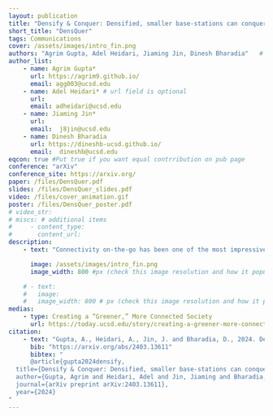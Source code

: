 ```yaml
---
layout: publication
title: "Densify & Conquer: Densified, smaller base-stations can conquer the increasing carbon footprint problem in nextG wireless"
short_title: "DensQuer"
tags: Communications
cover: /assets/images/intro_fin.png
authors: "Agrim Gupta, Adel Heidari, Jiaming Jin, Dinesh Bharadia"   # needed for publist.html
author_list:
    - name: Agrim Gupta*
      url: https://agrim9.github.io/
      email: agg003@ucsd.edu
    - name: Adel Heidari* # url field is optional
      url: 
      email: adheidari@ucsd.edu
    - name: Jiaming Jin*
      url: 
      email:  j8jin@ucsd.edu
    - name: Dinesh Bharadia
      url: https://dineshb-ucsd.github.io/
      email:  dineshb@ucsd.edu
eqcon: true #Put true if you want equal contrribution on pub page
conference: "arXiv"
conference_site: https://arxiv.org/
paper: /files/DensQuer.pdf
slides: /files/DensQuer_slides.pdf
video: /files/cover_animation.gif
poster: /files/DensQuer_poster.pdf
# video_str: 
# miscs: # additional items
#     - content_type: 
#       content_url: 
description:
    - text: "Connectivity on-the-go has been one of the most impressive technological achievements in the 2010s decade. However, multiple studies show that this has come at an expense of increased carbon footprint, that also rivals the entire aviation sector’s carbon footprint. The two major contributors of this increased footprint are (a) smartphone batteries which affect the embodied footprint and (b) base-stations that occupy ever-increasing energy footprint to provide the last mile wireless connectivity to smartphones. The root-cause of both these turn out to be the same, which is communicating over the last-mile lossy wireless medium. We show in this paper, titled DensQuer, how base-station densification, which is to replace a single larger base-station with multiple smaller ones, reduces the effect of the last-mile wireless, and in effect conquers both these adverse sources of increased carbon footprint. Backed by a open-source ray-tracing computation framework (Sionna), we show how a strategic densification strategy can minimize the number of required smaller base-stations to practically achievable numbers, which lead to about 3x power-savings in the base-station network. Also, DensQuer is able to also reduce the required deployment height of base-stations to as low as 15m, that makes the smaller cells easily deployable on trees/street poles instead of requiring a dedicated tower. Further, by utilizing newly introduced hardware power rails in Google Pixel 7a and above phones, we also show that this strategic densified network leads to reduction in mobile transmit power by 10-15 dB, leading to about 3x reduction in total cellular power consumption, and about 50% increase in smartphone battery life when it communicates data via the cellular network."

      image: /assets/images/intro_fin.png
      image_width: 800 #px (check this image resolution and how it populate on webpage)

    # - text:
    #   image:
    #   image_width: 800 # px (check this image resolution and how it populate on webpage)
medias:
    - type: Creating a “Greener,” More Connected Society
      url: https://today.ucsd.edu/story/creating-a-greener-more-connected-society
citation:
    - text: "Gupta, A., Heidari, A., Jin, J. and Bharadia, D., 2024. Densify & Conquer: Densified, smaller base-stations can conquer the increasing carbon footprint problem in nextG wireless. arXiv preprint arXiv:2403.13611."
      bib: "https://arxiv.org/abs/2403.13611" 
      bibtex: "
      @article{gupta2024densify,
  title={Densify & Conquer: Densified, smaller base-stations can conquer the increasing carbon footprint problem in nextG wireless},
  author={Gupta, Agrim and Heidari, Adel and Jin, Jiaming and Bharadia, Dinesh},
  journal={arXiv preprint arXiv:2403.13611},
  year={2024}
"
---
```

